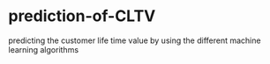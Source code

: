 # prediction-of-CLTV
predicting the customer life time value by using the different machine learning algorithms
